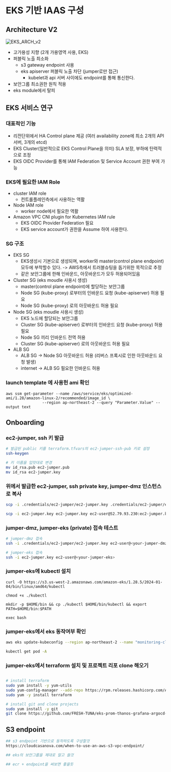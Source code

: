 # EKS 기반 IAAS 구성

## Architecture V2
![EKS_ARCH_v2](./EKS_ARCH_v2.png)
- 고가용성 지향 (2개 가용영역 사용, EKS)
- 퍼블릭 노출 최소화
  - s3 gateway endpoint 사용
  - eks apiserver 퍼블릭 노출 차단 (jumper로만 접근)
    - kubelet과 api 서버 사이에도 endpoint를 통해 통신한다.
- 보안그룹 최소권한 원칙 적용
- eks module에서 탈피

## EKS 서비스 연구
### 대표적인 기능
- 리전단위에서 HA Control plane 제공 (여러 availability zone에 최소 2개의 API 서버, 3개의 etcd)
- EKS Cluster(일반적으로 EKS Control Plane을 의미) SLA 보장, 부하에 탄력적으로 조정
- EKS OIDC Provider를 통해 IAM Federation 및 Service Account 권한 부여 가능

### EKS에 필요한 IAM Role
- cluster IAM role
  - 컨트롤플레인측에서 사용하는 역활
- Node IAM role
  - worker node에서 필요한 역활
- Amazon VPC CNI plugin for Kubernetes IAM rule
  - EKS OIDC Provider Federation 필요
  - EKS service account가 권한을 Assume 하여 사용한다.

### SG 구조
- EKS SG
  - EKS생성시 기본으로 생성되며, worker와 master(control plane endpoint) 모두에 부착할수 있다. -> AWS측에서 트러블슈팅을 돕기위한 목적으로 추정
  - 같은 보안그룹에 한해 인바운드, 아웃바운드가 모두 허용되어있음
- Cluster SG (eks moudle 사용시 생성)
  - master(control plane endpoint)에 할당하는 보안그룹
  - Node SG (kube-proxy) 로부터의 인바운드 요청 (kube-apiserver) 허용 필요
  - Node SG (kube-proxy) 로의 아웃바운드 허용 필요
- Node SG (eks moudle 사용시 생성)
  - EKS 노드에 할당되는 보안그룹
  - Cluster SG (kube-apiserver) 로부터의 인바운드 요청 (kube-proxy) 허용 필요
  - Node SG 끼리 인바운드 전역 허용
  - Cluster SG (kube-apiserver) 로의 아웃바운드 허용 필요
- ALB SG
  - ALB SG -> Node SG 아웃바운드 허용 (리버스 프록시로 인한 아웃바운드 요청 발생)
  - internet -> ALB SG 필요한 인바운드 허용

### launch template 에 사용헌 ami 확인
```
aws ssm get-parameter --name /aws/service/eks/optimized-ami/1.28/amazon-linux-2/recommended/image_id \
                --region ap-northeast-2 --query "Parameter.Value" --output text
```

## Onboarding
### ec2-jumper, ssh 키 발급
```bash
# 발급된 public 키를 terraform.tfvars의 ec2-jumper-ssh-pub 키로 설정
ssh-keygen

# 키 이름을 입맛대로 변경
mv id_rsa.pub ec2-jumper.pub
mv id_rsa ec2-jumper.key
```
### 위에서 발급한 ec2-jumper, ssh private key, jumper-dmz 인스턴스로 복사
```bash
scp -i .credentials/ec2-jumper/ec2-jumper.key .credentials/ec2-jumper/ec2-jumper.key ec2-user@<your-jumper-dmz-eip>:ec2-jumper.key

scp -i ec2-jumper.key ec2-jumper.key ec2-user@52.79.93.230:ec2-jumper.key
```
### jumper-dmz, jumper-eks (private) 접속 테스트
```bash
# jumper-dmz 접속
ssh -i .credentials/ec2-jumper/ec2-jumper.key ec2-user@<your-jumper-dmz-eip>

# jumper-eks 접속
ssh -i ec2-jumper.key ec2-user@<your-jumper-eks>
```
### jumper-eks에 kubectl 설치
```
curl -O https://s3.us-west-2.amazonaws.com/amazon-eks/1.28.5/2024-01-04/bin/linux/amd64/kubectl

chmod +x ./kubectl

mkdir -p $HOME/bin && cp ./kubectl $HOME/bin/kubectl && export PATH=$HOME/bin:$PATH

exec bash
```
### jumper-eks에서 eks 동작여부 확인
```bash
aws eks update-kubeconfig --region ap-northeast-2 --name "monitoring-cluster"

kubectl get pod -A
```
### jumper-eks에서 terraform 설치 및 프로젝트 리포 clone 해오기
```bash

# install terraform
sudo yum install -y yum-utils
sudo yum-config-manager --add-repo https://rpm.releases.hashicorp.com/AmazonLinux/hashicorp.repo
sudo yum -y install terraform

# install git and clone projects
sudo yum install -y git
git clone https://github.com/FRESH-TUNA/eks-prom-thanos-grafana-argocd-stack
```

## S3 endpoint
```bash
## s3 endpoint 기반으로 동작하도록 구성할것
https://cloudcasanova.com/when-to-use-an-aws-s3-vpc-endpoint/

## eks의 보안그룹을 제대로 알고 쓸것

## ecr + endpoint을 써보면 좋을듯
```


